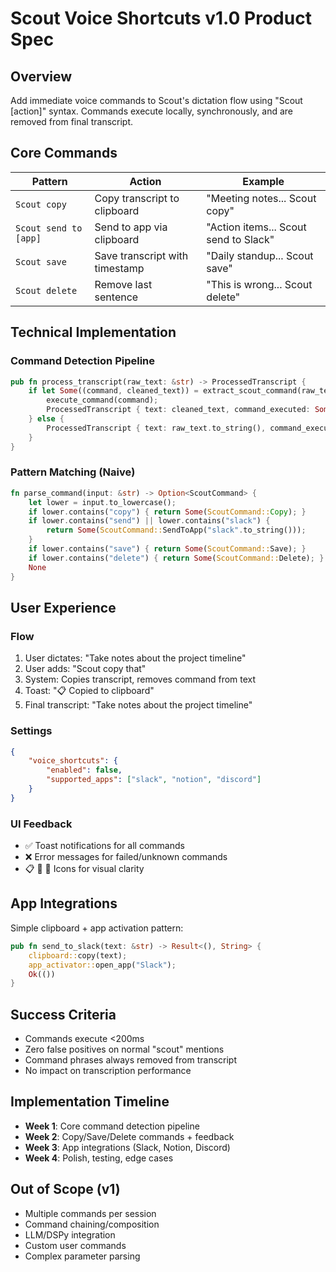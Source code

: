 # Scout Voice Shortcuts v1.0 Product Spec

## Overview
Add immediate voice commands to Scout's dictation flow using "Scout [action]" syntax. Commands execute locally, synchronously, and are removed from final transcript.

## Core Commands

| Pattern | Action | Example |
|---------|--------|---------|
| `Scout copy` | Copy transcript to clipboard | "Meeting notes... Scout copy" |
| `Scout send to [app]` | Send to app via clipboard | "Action items... Scout send to Slack" |
| `Scout save` | Save transcript with timestamp | "Daily standup... Scout save" |
| `Scout delete` | Remove last sentence | "This is wrong... Scout delete" |

## Technical Implementation

### Command Detection Pipeline
```rust
pub fn process_transcript(raw_text: &str) -> ProcessedTranscript {
    if let Some((command, cleaned_text)) = extract_scout_command(raw_text) {
        execute_command(command);
        ProcessedTranscript { text: cleaned_text, command_executed: Some(command) }
    } else {
        ProcessedTranscript { text: raw_text.to_string(), command_executed: None }
    }
}
```

### Pattern Matching (Naive)
```rust
fn parse_command(input: &str) -> Option<ScoutCommand> {
    let lower = input.to_lowercase();
    if lower.contains("copy") { return Some(ScoutCommand::Copy); }
    if lower.contains("send") || lower.contains("slack") { 
        return Some(ScoutCommand::SendToApp("slack".to_string())); 
    }
    if lower.contains("save") { return Some(ScoutCommand::Save); }
    if lower.contains("delete") { return Some(ScoutCommand::Delete); }
    None
}
```

## User Experience

### Flow
1. User dictates: "Take notes about the project timeline"
2. User adds: "Scout copy that" 
3. System: Copies transcript, removes command from text
4. Toast: "📋 Copied to clipboard"
5. Final transcript: "Take notes about the project timeline"

### Settings
```json
{
    "voice_shortcuts": {
        "enabled": false,
        "supported_apps": ["slack", "notion", "discord"]
    }
}
```

### UI Feedback
- ✅ Toast notifications for all commands
- ❌ Error messages for failed/unknown commands
- 📋 📨 💾 Icons for visual clarity

## App Integrations
Simple clipboard + app activation pattern:
```rust
pub fn send_to_slack(text: &str) -> Result<(), String> {
    clipboard::copy(text);
    app_activator::open_app("Slack");
    Ok(())
}
```

## Success Criteria
- Commands execute <200ms
- Zero false positives on normal "scout" mentions
- Command phrases always removed from transcript
- No impact on transcription performance

## Implementation Timeline
- **Week 1**: Core command detection pipeline
- **Week 2**: Copy/Save/Delete commands + feedback
- **Week 3**: App integrations (Slack, Notion, Discord)
- **Week 4**: Polish, testing, edge cases

## Out of Scope (v1)
- Multiple commands per session
- Command chaining/composition
- LLM/DSPy integration
- Custom user commands
- Complex parameter parsing